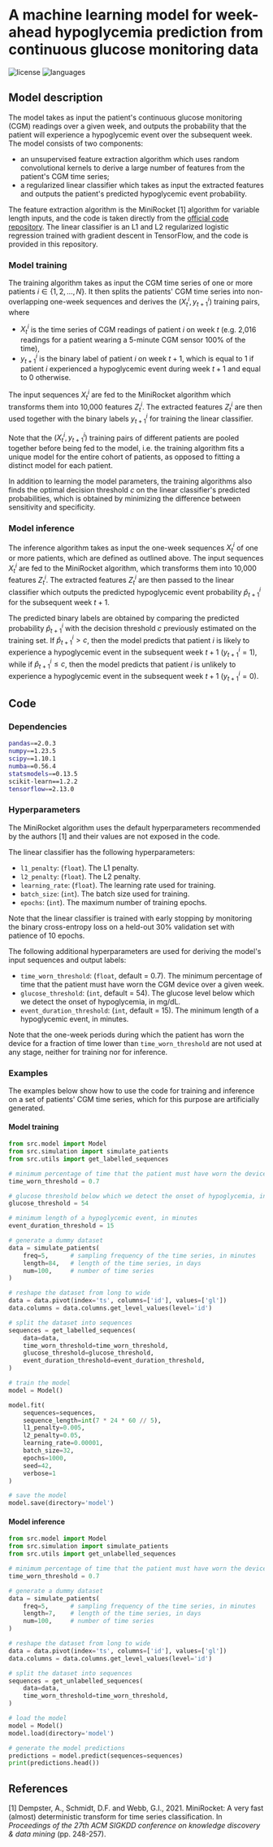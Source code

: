 # A machine learning model for week-ahead hypoglycemia prediction from continuous glucose monitoring data
![license](https://img.shields.io/github/license/flaviagiammarino/stanford-hypoglycemia-forecasting)
![languages](https://img.shields.io/github/languages/top/flaviagiammarino/stanford-hypoglycemia-forecasting)

## Model description
The model takes as input the patient's continuous glucose monitoring (CGM) readings over a given week, 
and outputs the probability that the patient will experience a hypoglycemic event over the subsequent week. 
The model consists of two components: 
- an unsupervised feature extraction algorithm which uses random convolutional kernels to derive a large number 
of features from the patient's CGM time series; 
- a regularized linear classifier which takes as input the extracted features and outputs 
the patient's predicted hypoglycemic event probability.

The feature extraction algorithm is the MiniRocket [1] algorithm for variable length inputs, 
and the code is taken directly from the [official code repository](https://github.com/angus924/minirocket). 
The linear classifier is an L1 and L2 regularized logistic regression trained with gradient descent in TensorFlow, 
and the code is provided in this repository.

### Model training
The training algorithm takes as input the CGM time series of one or more patients $`i \in \{1, 2, \ldots, N\}`$. 
It then splits the patients' CGM time series into non-overlapping one-week sequences and derives the $`(X^{i}_{t}, y^{i}_{t + 1})`$ training pairs, where

- $`X^{i}_{t}`$ is the time series of CGM readings of patient $`i`$ on week $`t`$ (e.g. 2,016 readings for a patient wearing a 5-minute CGM sensor 100% of the time),
- $`y^{i}_{t + 1}`$ is the binary label of patient $`i`$ on week $`t + 1`$, which is equal to 1 if patient $`i`$ experienced a hypoglycemic event during week $`t + 1`$ and equal to 0 otherwise. 

The input sequences $`X^{i}_{t}`$ are fed to the MiniRocket algorithm which transforms them into 10,000 features $`Z^{i}_{t}`$.
The extracted features $`Z^{i}_{t}`$ are then used together with the binary labels $`y^{i}_{t + 1}`$ for training the linear classifier.

Note that the $`(X^{i}_{t}, y^{i}_{t + 1})`$ training pairs of different patients are pooled together before being fed to the model, 
i.e. the training algorithm fits a unique model for the entire cohort of patients, as opposed to fitting a distinct model for each patient.

In addition to learning the model parameters, the training algorithms also finds the optimal decision threshold $`c`$ on the linear classifier's predicted probabilities, 
which is obtained by minimizing the difference between sensitivity and specificity. 

### Model inference
The inference algorithm takes as input the one-week sequences $`X^{i}_{t}`$ of one or more patients, which are defined as outlined above.
The input sequences $`X^{i}_{t}`$ are fed to the MiniRocket algorithm, which transforms them into 10,000 features $`Z^{i}_{t}`$.
The extracted features $`Z^{i}_{t}`$ are then passed to the linear classifier which outputs the predicted hypoglycemic event probability $`\hat{p}^{i}_{t + 1}`$ for the subsequent week $`t + 1`$.

The predicted binary labels are obtained by comparing the predicted probability $`\hat{p}^{i}_{t + 1}`$ with the decision threshold $`c`$ previously estimated on the training set.
If $`\hat{p}^{i}_{t + 1} > c`$, then the model predicts that patient $`i`$ is likely to experience a hypoglycemic event in the subsequent week $`t + 1`$ ($`y^{i}_{t + 1} = 1`$),
while if $`\hat{p}^{i}_{t + 1} \le c`$, then the model predicts that patient $`i`$ is unlikely to experience a hypoglycemic event in the subsequent week $`t + 1`$ ($`y^{i}_{t + 1} = 0`$). 

## Code

### Dependencies

```bash
pandas==2.0.3
numpy==1.23.5
scipy==1.10.1
numba==0.56.4
statsmodels==0.13.5
scikit-learn==1.2.2
tensorflow==2.13.0
```

### Hyperparameters

The MiniRocket algorithm uses the default hyperparameters recommended by the authors [1] and their values are not exposed in the code.

The linear classifier has the following hyperparameters:

- `l1_penalty`: (`float`). The L1 penalty.
- `l2_penalty`: (`float`). The L2 penalty.
- `learning_rate`: (`float`). The learning rate used for training.
- `batch_size`: (`int`). The batch size used for training.
- `epochs`: (`int`). The maximum number of training epochs.

Note that the linear classifier is trained with early stopping by monitoring the binary cross-entropy loss on a held-out 30% validation set with patience of 10 epochs.

The following additional hyperparameters are used for deriving the model's input sequences and output labels:

- `time_worn_threshold`: (`float`, default = 0.7). The minimum percentage of time that the patient must have worn the CGM device over a given week.
- `glucose_threshold`: (`int`, default = 54). The glucose level below which we detect the onset of hypoglycemia, in mg/dL.
- `event_duration_threshold`: (`int`, default = 15). The minimum length of a hypoglycemic event, in minutes.

Note that the one-week periods during which the patient has worn the device for a fraction of time lower than `time_worn_threshold` are not used at any stage, neither for training nor for inference.

### Examples

The examples below show how to use the code for training and inference on a set of patients' CGM time series, which for this purpose are artificially generated.

#### Model training
```python
from src.model import Model
from src.simulation import simulate_patients
from src.utils import get_labelled_sequences

# minimum percentage of time that the patient must have worn the device over a given week
time_worn_threshold = 0.7

# glucose threshold below which we detect the onset of hypoglycemia, in mg/dL
glucose_threshold = 54

# minimum length of a hypoglycemic event, in minutes
event_duration_threshold = 15

# generate a dummy dataset
data = simulate_patients(
    freq=5,      # sampling frequency of the time series, in minutes
    length=84,   # length of the time series, in days
    num=100,     # number of time series
)

# reshape the dataset from long to wide
data = data.pivot(index='ts', columns=['id'], values=['gl'])
data.columns = data.columns.get_level_values(level='id')

# split the dataset into sequences
sequences = get_labelled_sequences(
    data=data,
    time_worn_threshold=time_worn_threshold,
    glucose_threshold=glucose_threshold,
    event_duration_threshold=event_duration_threshold,
)

# train the model
model = Model()

model.fit(
    sequences=sequences,
    sequence_length=int(7 * 24 * 60 // 5),
    l1_penalty=0.005,
    l2_penalty=0.05,
    learning_rate=0.00001,
    batch_size=32,
    epochs=1000,
    seed=42,
    verbose=1
)

# save the model
model.save(directory='model')
```
#### Model inference
```python
from src.model import Model
from src.simulation import simulate_patients
from src.utils import get_unlabelled_sequences

# minimum percentage of time that the patient must have worn the device over a given week
time_worn_threshold = 0.7

# generate a dummy dataset
data = simulate_patients(
    freq=5,      # sampling frequency of the time series, in minutes
    length=7,    # length of the time series, in days
    num=100,     # number of time series
)

# reshape the dataset from long to wide
data = data.pivot(index='ts', columns=['id'], values=['gl'])
data.columns = data.columns.get_level_values(level='id')

# split the dataset into sequences
sequences = get_unlabelled_sequences(
    data=data,
    time_worn_threshold=time_worn_threshold,
)

# load the model
model = Model()
model.load(directory='model')

# generate the model predictions
predictions = model.predict(sequences=sequences)
print(predictions.head())
```

## References

[1] Dempster, A., Schmidt, D.F. and Webb, G.I., 2021. MiniRocket: A very fast (almost) deterministic transform for time series classification. In *Proceedings of the 27th ACM SIGKDD conference on knowledge discovery & data mining* (pp. 248-257).

